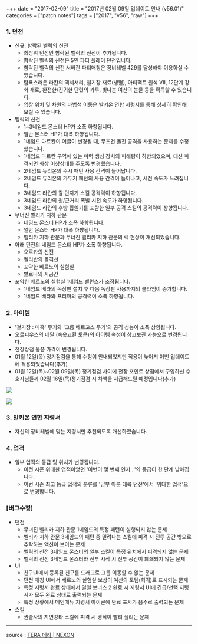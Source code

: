 +++
date = "2017-02-09"
title = "2017년 02월 09일 업데이트 안내 (v56.01)"
categories = ["patch notes"]
tags = ["2017", "v56", "raw"]
+++

### 1. 던전
- 신규: 함락된 벨릭의 신전
  - 최상위 던전인 함락된 벨릭의 신전이 추가됩니다.
  - 함락된 벨릭의 신전은 5인 파티 플레이 던전입니다.
  - 함락된 벨릭의 신전 서버간 파티매칭은 장비레벨 429를 달성해야 이용하실 수 있습니다.
  - 탐욕스러운 라칸의 액세서리, 철기장 재료(냉혈), 아티팩트 원석 VII, 12단계 강화 재료, 완전한/진귀한 단련의 가루, 빛나는 여신의 눈물 등을 획득할 수 있습니다.
  - 입장 위치 및 차원의 마법석 이동은 발키온 연합 지령서를 통해 상세히 확인해 보실 수 있습니다.
- 벨릭의 신전
  - 1~3네임드 몬스터 HP가 소폭 하향됩니다.
  - 일반 몬스터 HP가 대폭 하향됩니다.
  - 1네임드 다르칸이 어글이 변경될 때, 무조건 돌진 공격을 사용하는 문제를 수정했습니다.
  - 1네임드 다르칸 구역에 있는 마력 생성 장치의 피해량이 하향되었으며, 대신 피격되면 화상 이상상태를 주도록 변경했습니다.
  - 2네임드 듀리온의 주시 패턴 사용 간격이 늘어납니다.
  - 2네임드 듀리온의 가두기 패턴의 사용 간격이 늘어나고, 시전 속도가 느려집니다.
  - 3네임드 라칸의 칼 던지기 스킬 공격력이 하향됩니다.
  - 3네임드 라칸의 원/근거리 폭발 시전 속도가 하향됩니다.
  - 3네임드 라칸의 후방 휩쓸기를 포함한 일부 공격 스킬의 공격력이 상향됩니다.
- 무너진 벨리카 지하 관문
  - 네임드 몬스터 HP가 소폭 하향됩니다.
  - 일반 몬스터 HP가 대폭 하향됩니다.
  - 벨리카 지하 관문과 무너진 벨리카 지하 관문의 렉 현상이 개선되었습니다.
- 아래 던전의 네임드 몬스터 HP가 소폭 하향됩니다.
  - 오르카의 신전
  - 켈리반의 돌격선
  - 포악한 베르노의 실험실
  - 발로나의 시공간
- 포악한 베르노의 실험실 1네임드 밸런스가 조정됩니다.
  - 1네임드 베라의 독장판 설치 후 다음 독장판 사용까지의 쿨타임이 증가합니다.
  - 1네임드 베라와 프리마의 공격력이 소폭 하향됩니다.

### 2. 아이템
- '철기장 : 매혹' 무기와 '고룡 베르고스 무기'의 공격 성능이 소폭 상향됩니다.
- 오르피우스의 메달 (속옷교환 토큰)의 아이템 속성이 창고보관 가능으로 변경됩니다.
- 전장상점 물품 가격이 변경됩니다.
- 01월 12일(목) 정기점검을 통해 수정이 안내되었지만 적용이 늦어져 이번 업데이트에 적용되었습니다(추가)
- 01월 12일(목)~02월 09일(목) 정기점검 사이에 전장 포인트 상점에서 구입하신 수호자님들께 02월 16일(목)정기점검 시 차액을 지급해드릴 예정입니다(추가)

![](/images/patch/v56-01_1.png)

![](/images/patch/v56-01_2.png)

### 3. 발키온 연합 지령서
- 자신의 장비레벨에 맞는 지령서만 추천되도록 개선하였습니다.

### 4. 업적
- 일부 업적의 등급 및 위치가 변경됩니다.
  - 이전 시즌 위대한 업적이었던 '이번이 몇 번째 인지…'의 등급이 한 단계 낮아집니다.
  - 이번 시즌 최고 등급 업적의 분류를 '남부 아룬 대륙 던전'에서 '위대한 업적'으로 변경합니다.

### [버그수정]
- 던전
  - 무너진 벨리카 지하 관문 1네임드의 특정 패턴이 실행되지 않는 문제
  - 벨리카 지하 관문 3네임드의 패턴 중 밀려나는 스킬에 피격 시 전투 공간 밖으로 추락하는 액션이 보이는 문제
  - 벨릭의 신전 3네임드 몬스터의 일부 스킬이 특정 위치에서 피격되지 않는 문제
  - 벨릭의 신전 3네임드 몬스터와 전투 시작 시 전투 공간이 폐쇄되지 않는 문제
- UI
  - 친구UI에서 등록된 친구를 드래그로 그룹 이동할 수 없는 문제
  - 던전 매칭 UI에서 베르노의 실험실 보상이 여신의 토템(희귀)로 표시되는 문제
  - 특정 지령서 완료 상태에서 일일 보너스 2 완료 시 지령서 UI에 긴급/선택 지령서가 모두 완료 상태로 출력되는 문제
  - 특정 상황에서 메인메뉴 지령서 아이콘에 완료 표시가 음수로 출력되는 문제
- 스킬
  - 권술사의 지면강타 스킬에 피격 시 경직이 빨리 풀리는 문제

----

source : [TERA 테라 | NEXON](http://tera.nexon.com/news/update/view.aspx?n4articlesn=263)
